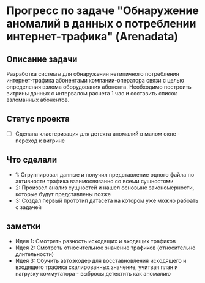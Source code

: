 # Прогресс по задаче "Обнаружение аномалий в данных о потреблении интернет-трафика" (Arenadata)

## Описание задачи

Разработка системы для обнаружения нетипичного потребления интернет-трафика абонентами компании-оператора связи с целью определения взлома оборудования абонента. Необходимо построить витрины данных с интервалом расчета 1 час и составить список взломанных абонентов.

## Статус проекта

- [ ]  Сделана кластеризация для детекта аномалий в малом окне - переход к витрине
## Что сделали

- 1: Сгруппировал данные и получил представление одного файла по активности трафика взаимосвязанно со всеми сущностями 
- 2: Произвел анализ сущностей и нашел основыне закономерности, которые будут представлены позже
- 3: Создал первый прототип датасета на котором уже можно рабоать с задачей


## заметки

- Идея 1: Смотреть разность исходящих и входящих трафиков
- Идея 2: Смотреть относительное значение трафиков (относительно длительности)
- Идея 3: Обучить автоэкодер для восставновления исходящего и входящего трафика скалированных значение, учитвая план и нагрузку коммутатора - выбросы детектить как аномалию
